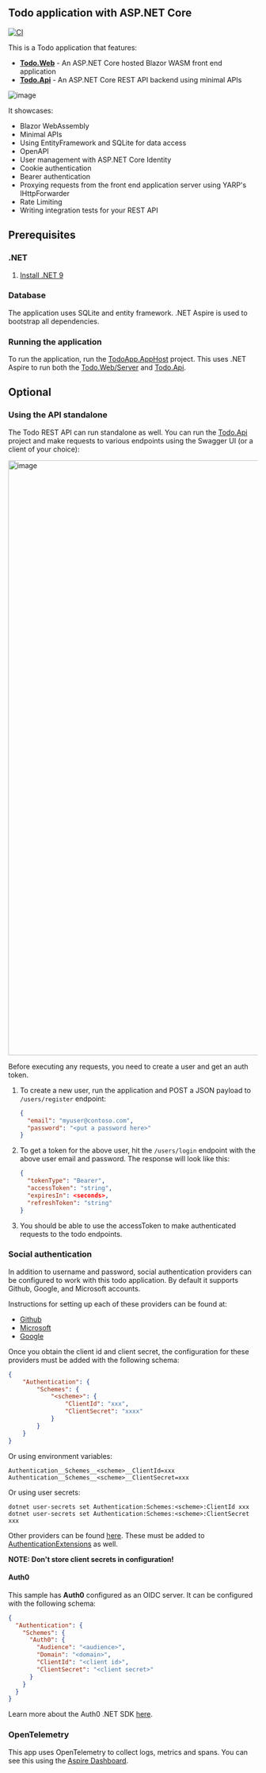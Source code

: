 ## Todo application with ASP.NET Core

[![CI](https://github.com/davidfowl/TodoApp/actions/workflows/ci.yaml/badge.svg)](https://github.com/davidfowl/TodoApi/actions/workflows/ci.yaml)

This is a Todo application that features:
- [**Todo.Web**](Todo.Web) - An ASP.NET Core hosted Blazor WASM front end application
- [**Todo.Api**](Todo.Api) - An ASP.NET Core REST API backend using minimal APIs

![image](https://user-images.githubusercontent.com/95136/204161352-bc54ccb7-32cf-49ba-a6f7-f46d0f2d204f.png)

It showcases:
- Blazor WebAssembly
- Minimal APIs
- Using EntityFramework and SQLite for data access
- OpenAPI
- User management with ASP.NET Core Identity
- Cookie authentication
- Bearer authentication
- Proxying requests from the front end application server using YARP's IHttpForwarder
- Rate Limiting
- Writing integration tests for your REST API

## Prerequisites

### .NET
1. [Install .NET 9](https://dotnet.microsoft.com/en-us/download/dotnet/9.0)

### Database

The application uses SQLite and entity framework. .NET Aspire is used to bootstrap all dependencies.

### Running the application

To run the application, run the [TodoApp.AppHost](TodoApp.AppHost) project. This uses .NET Aspire to run both the [Todo.Web/Server](Todo.Web/Server) and [Todo.Api](Todo.Api).

## Optional

### Using the API standalone
The Todo REST API can run standalone as well. You can run the [Todo.Api](Todo.Api) project and make requests to various endpoints using the Swagger UI (or a client of your choice):

<img width="1200" alt="image" src="https://user-images.githubusercontent.com/95136/204315486-86d25a5f-1164-467a-9891-827343b9f0e8.png">

Before executing any requests, you need to create a user and get an auth token.

1. To create a new user, run the application and POST a JSON payload to `/users/register` endpoint:

    ```json
    {
      "email": "myuser@contoso.com",
      "password": "<put a password here>"
    }
    ```
1. To get a token for the above user, hit the `/users/login` endpoint with the above user email and password. The response will look like this:

    ```json
    {
      "tokenType": "Bearer",
      "accessToken": "string",
      "expiresIn": <seconds>,
      "refreshToken": "string"
    }
    ```

1. You should be able to use the accessToken to make authenticated requests to the todo endpoints.

### Social authentication

In addition to username and password, social authentication providers can be configured to work with this todo application. By default 
it supports Github, Google, and Microsoft accounts.

Instructions for setting up each of these providers can be found at:
- [Github](https://docs.github.com/en/developers/apps/building-oauth-apps)
- [Microsoft](https://learn.microsoft.com/en-us/aspnet/core/security/authentication/social/microsoft-logins)
- [Google](https://learn.microsoft.com/en-us/aspnet/core/security/authentication/social/google-logins)

Once you obtain the client id and client secret, the configuration for these providers must be added with the following schema:

```JSON
{
    "Authentication": {
        "Schemes": {
            "<scheme>": {
                "ClientId": "xxx",
                "ClientSecret": "xxxx"
            }
        }
    }
}
```

Or using environment variables:

```
Authentication__Schemes__<scheme>__ClientId=xxx
Authentication__Schemes__<scheme>__ClientSecret=xxx
```

Or using user secrets:

```
dotnet user-secrets set Authentication:Schemes:<scheme>:ClientId xxx
dotnet user-secrets set Authentication:Schemes:<scheme>:ClientSecret xxx
```

Other providers can be found [here](https://github.com/aspnet-contrib/AspNet.Security.OAuth.Providers#providers). 
These must be added to [AuthenticationExtensions](Todo.Web/Server/Authentication/AuthenticationExtensions.cs) as well.

**NOTE: Don't store client secrets in configuration!**

#### Auth0

This sample has **Auth0** configured as an OIDC server. It can be configured with the following schema:

```JSON
{
  "Authentication": {
    "Schemes": {
      "Auth0": {
        "Audience": "<audience>",
        "Domain": "<domain>",
        "ClientId": "<client id>",
        "ClientSecret": "<client secret>"
      }
    }
  }
}
```

Learn more about the Auth0 .NET SDK [here](https://github.com/auth0/auth0-aspnetcore-authentication).

### OpenTelemetry

This app uses OpenTelemetry to collect logs, metrics and spans. You can see this
using the [Aspire Dashboard](https://aspiredashboard.com/).
